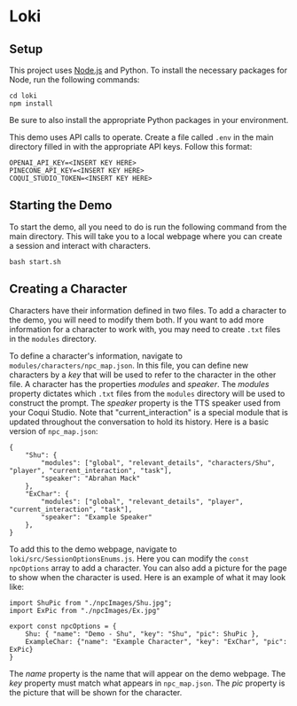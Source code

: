 # Loki

## Setup

This project uses [Node.js](https://nodejs.org/en/download) and Python. To install the necessary packages for Node, run the following commands:
```
cd loki
npm install
```

Be sure to also install the appropriate Python packages in your environment.

This demo uses API calls to operate. Create a file called `.env` in the main directory filled in with the appropriate API keys. Follow this format:
```
OPENAI_API_KEY=<INSERT KEY HERE>
PINECONE_API_KEY=<INSERT KEY HERE>
COQUI_STUDIO_TOKEN=<INSERT KEY HERE>
```

## Starting the Demo

To start the demo, all you need to do is run the following command from the main directory. This will take you to a local webpage where you can create a session and interact with characters.
```
bash start.sh
```

## Creating a Character

Characters have their information defined in two files. To add a character to the demo, you will need to modify them both. If you want to add more information for a character to work with, you may need to create `.txt` files in the `modules` directory.

To define a character's information, navigate to `modules/characters/npc_map.json`. In this file, you can define new characters by a _key_ that will be used to refer to the character in the other file. A character has the properties _modules_ and _speaker_. The _modules_ property dictates which `.txt` files from the `modules` directory will be used to construct the prompt. The _speaker_ property is the TTS speaker used from your Coqui Studio. Note that "current_interaction" is a special module that is updated throughout the conversation to hold its history. Here is a basic version of `npc_map.json`:

```
{
    "Shu": {
        "modules": ["global", "relevant_details", "characters/Shu", "player", "current_interaction", "task"],
        "speaker": "Abrahan Mack"
    },
    "ExChar": {
        "modules": ["global", "relevant_details", "player", "current_interaction", "task"],
        "speaker": "Example Speaker"
    },
}
```

To add this to the demo webpage, navigate to `loki/src/SessionOptionsEnums.js`. Here you can modify the `const npcOptions` array to add a character. You can also add a picture for the page to show when the character is used. Here is an example of what it may look like:
```
import ShuPic from "./npcImages/Shu.jpg";
import ExPic from "./npcImages/Ex.jpg"

export const npcOptions = {
    Shu: { "name": "Demo - Shu", "key": "Shu", "pic": ShuPic },
    ExampleChar: {"name": "Example Character", "key": "ExChar", "pic": ExPic}
}
```
The _name_ property is the name that will appear on the demo webpage. The _key_ property must match what appears in `npc_map.json`. The _pic_ property is the picture that will be shown for the character.


